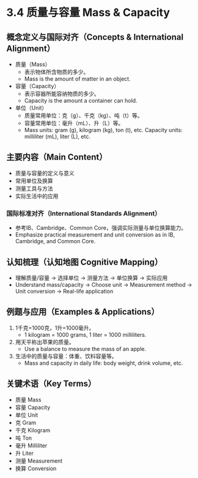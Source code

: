 # 3.4 质量与容量 Mass & Capacity

## 概念定义与国际对齐（Concepts & International Alignment）

- 质量（Mass）
  - 表示物体所含物质的多少。
  - Mass is the amount of matter in an object.
- 容量（Capacity）
  - 表示容器所能容纳物质的多少。
  - Capacity is the amount a container can hold.
- 单位（Unit）
  - 质量常用单位：克（g）、千克（kg）、吨（t）等。
  - 容量常用单位：毫升（mL）、升（L）等。
  - Mass units: gram (g), kilogram (kg), ton (t), etc. Capacity units: milliliter (mL), liter (L), etc.

## 主要内容（Main Content）

- 质量与容量的定义与意义
- 常用单位及换算
- 测量工具与方法
- 实际生活中的应用

### 国际标准对齐（International Standards Alignment）

- 参考IB、Cambridge、Common Core，强调实际测量与单位换算能力。
- Emphasize practical measurement and unit conversion as in IB, Cambridge, and Common Core.

## 认知梳理（认知地图 Cognitive Mapping）

- 理解质量/容量 → 选择单位 → 测量方法 → 单位换算 → 实际应用
- Understand mass/capacity → Choose unit → Measurement method → Unit conversion → Real-life application

## 例题与应用（Examples & Applications）

1. 1千克=1000克，1升=1000毫升。
   - 1 kilogram = 1000 grams, 1 liter = 1000 milliliters.
2. 用天平称出苹果的质量。
   - Use a balance to measure the mass of an apple.
3. 生活中的质量与容量：体重、饮料容量等。
   - Mass and capacity in daily life: body weight, drink volume, etc.

## 关键术语（Key Terms）

- 质量 Mass
- 容量 Capacity
- 单位 Unit
- 克 Gram
- 千克 Kilogram
- 吨 Ton
- 毫升 Milliliter
- 升 Liter
- 测量 Measurement
- 换算 Conversion
